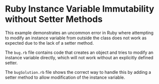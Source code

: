 # Ruby Instance Variable Immutability without Setter Methods

This example demonstrates an uncommon error in Ruby where attempting to modify an instance variable from outside the class does not work as expected due to the lack of a setter method.

The `bug.rb` file contains code that creates an object and tries to modify an instance variable directly, which will not work without an explicitly defined setter.

The `bugSolution.rb` file shows the correct way to handle this by adding a setter method to allow modification of the instance variable.